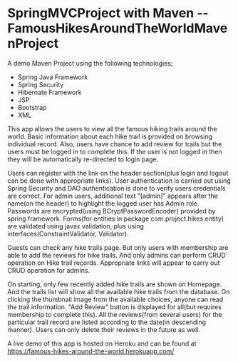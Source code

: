 # SpringMVCProject with Maven -- <strong>FamousHikesAroundTheWorldMavenProject</strong>


A demo Maven Project using the following technologies;
- Spring Java Framework
- Spring Security
- Hibernate Framework
- JSP
- Bootstrap
- XML

This app allows the users to view all the famous hiking trails around the world. Basic information about each hike trail is provided on browsing individual record. Also, users have chance to add review for trails but the users must be logged in to complete this. If the user is not logged in then they will be automatically re-directed to login page. 

Users can register with the link on the header section(plus login and logout can be done with appropriate links). User authentication is carried out using Spring Security and DAO authentication is done to verify users credentials are correct. For admin users, additional text "[admin]" appears after the name(on the header) to highlight the logged user has Admin role. Passwords are encrypted(using BCryptPasswordEncoder) provided by spring framework. Forms(for entities in package com.project.hikes.entity) are validated using javax validation, plus using interfaces(ConstraintValidator, Validator). 

Guests can check any hike trails page. But only users with membership are able to add the reviews for hike trails. And only admins can perform CRUD operation on Hike trail records. Appropriate links will appear to carry out CRUD operation for admins. 

On starting, only few recently added hike trails are shown on Homepage. And the trails list will show all the available hike trails from the database. On clicking the thumbnail image from the available choices, anyone can read the trail information. "Add Review" button is displayed for all(but requires membership to complete this). All the reviews(from several users) for the particular trail record are listed according to the date(in descending manner). Users can only delete their reviews in the future as well.

A live demo of this app is hosted on Heroku and can be found at https://famous-hikes-around-the-world.herokuapp.com/



